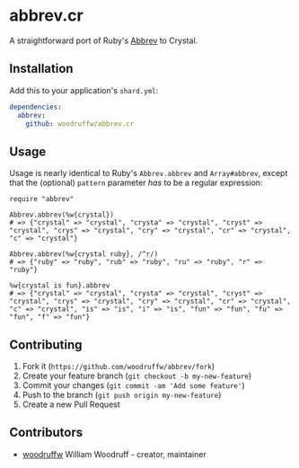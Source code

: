 # abbrev.cr

A straightforward port of Ruby's
[Abbrev](https://ruby-doc.org/stdlib/libdoc/abbrev/rdoc/Abbrev.html) to Crystal.

## Installation

Add this to your application's `shard.yml`:

```yaml
dependencies:
  abbrev:
    github: woodruffw/abbrev.cr
```

## Usage

Usage is nearly identical to Ruby's `Abbrev.abbrev` and `Array#abbrev`, except that the (optional)
`pattern` parameter *has* to be a regular expression:

```crystal
require "abbrev"

Abbrev.abbrev(%w{crystal})
# => {"crystal" => "crystal", "crysta" => "crystal", "cryst" => "crystal", "crys" => "crystal", "cry" => "crystal", "cr" => "crystal", "c" => "crystal"}

Abbrev.abbrev(%w{crystal ruby}, /^r/)
# => {"ruby" => "ruby", "rub" => "ruby", "ru" => "ruby", "r" => "ruby"}

%w{crystal is fun}.abbrev
# => {"crystal" => "crystal", "crysta" => "crystal", "cryst" => "crystal", "crys" => "crystal", "cry" => "crystal", "cr" => "crystal", "c" => "crystal", "is" => "is", "i" => "is", "fun" => "fun", "fu" => "fun", "f" => "fun"}
```

## Contributing

1. Fork it (`https://github.com/woodruffw/abbrev/fork`)
2. Create your feature branch (`git checkout -b my-new-feature`)
3. Commit your changes (`git commit -am 'Add some feature'`)
4. Push to the branch (`git push origin my-new-feature`)
5. Create a new Pull Request

## Contributors

- [woodruffw](https://github.com/woodruffw) William Woodruff - creator, maintainer
